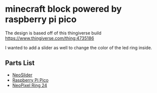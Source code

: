 # minecraft block powered by raspberry pi pico

The design is based off of this thingiverse build https://www.thingiverse.com/thing:4735186

I wanted to add a slider as well to change the color of the led ring inside. 

## Parts List

* [NeoSlider](https://learn.adafruit.com/adafruit-neoslider)
* [Raspberry Pi Pico](https://www.raspberrypi.com/products/raspberry-pi-pico/)
* [NeoPixel Ring 24](https://www.adafruit.com/product/1586)
